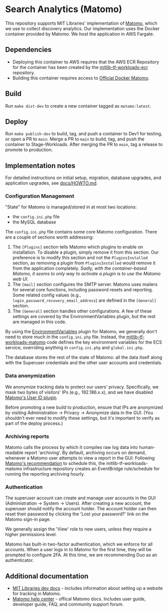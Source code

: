 # Search Analytics (Matomo)

This repository supports MIT Libraries' implementation of [Matomo](https://matomo.org/), which we use to collect discovery analytics. Our implementation uses the Docker container provided by Matomo. We host the application in AWS Fargate.

## Dependencies

* Deploying this container to AWS requires that the AWS ECR Repository for the container has been created by the [mitlib-tf-workloads-ecr](https://github.com/MITLibraries/mitlib-tf-workloads-ecr) repository.
* Building this container requires access to [Official Docker Matomo](https://hub.docker.com/_/matomo/).

## Build

Run `make dist-dev` to create a new container tagged as `matomo:latest`.

## Deploy

Run `make publish-dev` to build, tag, and push a container to Dev1 for testing, or open a PR to `main`. Merge a PR to `main` to build, tag, and push the container to Stage-Workloads. After merging the PR to `main`, tag a release to promote to production.

## Implementation notes

For detailed instructions on initial setup, migration, database upgrades, and application upgrades, see [docs/HOWTO.md](./docs/HOWTO.md).

### Configuration Management

"State" for Matomo is managed/stored in at most two locations:

* the `config.ini.php` file
* the MySQL database

The `config.ini.php` file contains some core Matomo configuration. There are a couple of sections worth addressing:

1. The `[Plugins]` section tells Matomo which plugins to enable on installation. To disable a plugin, simply remove it from this section. Our preference is to modify this section and not the `PluginsInstalled` section, as removing a plugin from `PluginsInstalled` would remove it from the application completely. *Sadly, with the container-based Matomo, it seems to only way to activate a plugin is to use the Matomo web UI*.
1. The `[mail]` section configures the SMTP server. Matomo uses mailers for several core functions, including password resets and reporting. Some related config values (e.g., `login_password_recovery_email_address`) are defined in the `[General]` section.
1. The `[General]` section handles other configurations. A few of these settings are covered by the EnvironmentVariables plugin, but the rest are managed in this code.

By using the [EnvironmentVariables](https://plugins.matomo.org/EnvironmentVariables) plugin for Matomo, we generally don't need to store much in the `config.ini.php` file. Instead, the [mitlib-tf-workloads-matomo](https://github.com/MITLibraries/mitlib-tf-workloads-matomo) code defines the key environment variables for the ECS service, overriding anything in `config.ini.php` and `global.ini.php`.

The database stores the rest of the state of Matomo: all the data itself along with the Superuser credentials and the other user accounts and credentials.

### Data anonymization

We anonymize tracking data to protect our users' privacy. Specifically, we mask two bytes of visitors' IPs (e.g., 192.186.x.x), and we have disabled [Matomo's User ID plugin](https://matomo.org/docs/user-id/).

Before promoting a new build to production, ensure that IPs are anonymized by visiting Administration -> Privacy -> Anonymize data in the GUI. (You shouldn't ever need to modify these settings, but it's important to verify as part of the deploy process.)

### Archiving reports

Matomo calls the process by which it compiles raw log data into human-readable report 'archiving'. By default, archiving occurs on demand, whenever a Matomo user attempts to view a report in the GUI. Following [Matomo's recommendation](https://matomo.org/docs/setup-auto-archiving/) to schedule this, the mitlib-tf-workloads-matomo infrastructure repository creates an EventBridge rule/schedule for running the reporting archiving hourly.

### Authentication

The superuser account can create and manage user accounts in the GUI (Administration -> System -> Users). After creating a new account, the superuser should notify the account holder. The account holder can then reset their password by clicking the 'Lost your password?' link on the Matomo sign-in page.

We generally assign the 'View' role to new users, unless they require a higher permissions level.

Matomo has built-in two-factor authentication, which we enforce for all accounts. When a user logs in to Matomo for the first time, they will be prompted to configure 2FA. At this time, we are recommending Duo as an authenticator.

## Additional documentation

* [MIT Libraries dev docs](https://mitlibraries.github.io/guides/misc/matomo.html) - includes information about setting up a website for tracking in Matomo.
* [Matomo help center](https://matomo.org/help/) - offical Matomo docs. Includes user guide, developer guide, FAQ, and community support forum.
